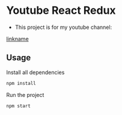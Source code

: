 # Youtube React Redux
- This project is for my youtube channel:

[linkname](https://www.youtube.com/watch?v=GGgpm9vMISg&list=PLKoG9zrxvudPKKVi_pFUHlTDjo-aaJ7mO)

## Usage

Install all dependencies
```sh
npm install
```

Run the project
```sh
npm start
```
